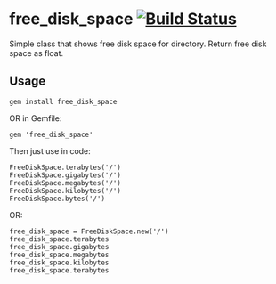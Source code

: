 # free_disk_space [![Build Status](https://travis-ci.org/pr0d1r2/free_disk_space.svg?branch=master)](https://travis-ci.org/pr0d1r2/free_disk_space)

Simple class that shows free disk space for directory. Return free disk space as float.

## Usage

    gem install free_disk_space

OR in Gemfile:

    gem 'free_disk_space'


Then just use in code:

    FreeDiskSpace.terabytes('/')
    FreeDiskSpace.gigabytes('/')
    FreeDiskSpace.megabytes('/')
    FreeDiskSpace.kilobytes('/')
    FreeDiskSpace.bytes('/')

OR:

    free_disk_space = FreeDiskSpace.new('/')
    free_disk_space.terabytes
    free_disk_space.gigabytes
    free_disk_space.megabytes
    free_disk_space.kilobytes
    free_disk_space.terabytes
